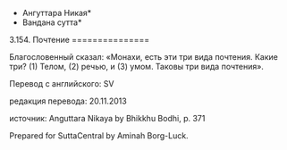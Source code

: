 * Ангуттара Никая*
* Вандана сутта*

3\.154\. Почтение
\=\=\=\=\=\=\=\=\=\=\=\=\=\=\=

Благословенный сказал: «Монахи, есть эти три вида почтения\. Какие три? \(1\) Телом, \(2\) речью, и \(3\) умом\. Таковы три вида почтения»\.

Перевод с английского: SV

редакция перевода: 20\.11\.2013

источник: Anguttara Nikaya by Bhikkhu Bodhi, p\. 371

Prepared for SuttaCentral by Aminah Borg\-Luck\.
